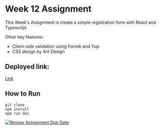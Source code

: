 # Week 12 Assignment

This Week's Assignment is create a simple registration form with React and Typescript.

Other key features:
- Client-side validation using Formik and Yup
- CSS design by Ant Design

## Deployed link: 
[Link](https://6504fa63a20b4e47f98eefb7--roaring-phoenix-96876b.netlify.app/)

## How to Run
```
git clone
npm install
npm run dev
```

[![Review Assignment Due Date](https://classroom.github.com/assets/deadline-readme-button-24ddc0f5d75046c5622901739e7c5dd533143b0c8e959d652212380cedb1ea36.svg)](https://classroom.github.com/a/EjimcIPa)
